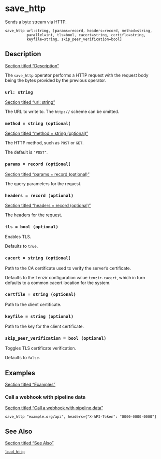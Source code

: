 # save_http

Sends a byte stream via HTTP.

```tql
save_http url:string, [params=record, headers=record, method=string,
          parallel=int, tls=bool, cacert=string, certifle=string,
          keyfile=string, skip_peer_verification=bool]
```

## Description

[Section titled “Description”](#description)

The `save_http` operator performs a HTTP request with the request body being the bytes provided by the previous operator.

### `url: string`

[Section titled “url: string”](#url-string)

The URL to write to. The `http://` scheme can be omitted.

### `method = string (optional)`

[Section titled “method = string (optional)”](#method--string-optional)

The HTTP method, such as `POST` or `GET`.

The default is `"POST"`.

### `params = record (optional)`

[Section titled “params = record (optional)”](#params--record-optional)

The query parameters for the request.

### `headers = record (optional)`

[Section titled “headers = record (optional)”](#headers--record-optional)

The headers for the request.

### `tls = bool (optional)`

Enables TLS.

Defaults to `true`.

### `cacert = string (optional)`

Path to the CA certificate used to verify the server’s certificate.

Defaults to the Tenzir configuration value `tenzir.cacert`, which in turn defaults to a common cacert location for the system.

### `certfile = string (optional)`

Path to the client certificate.

### `keyfile = string (optional)`

Path to the key for the client certificate.

### `skip_peer_verification = bool (optional)`

Toggles TLS certificate verification.

Defaults to `false`.

## Examples

[Section titled “Examples”](#examples)

### Call a webhook with pipeline data

[Section titled “Call a webhook with pipeline data”](#call-a-webhook-with-pipeline-data)

```tql
save_http "example.org/api", headers={"X-API-Token": "0000-0000-0000"}
```

## See Also

[Section titled “See Also”](#see-also)

[`load_http`](/reference/operators/load_http)